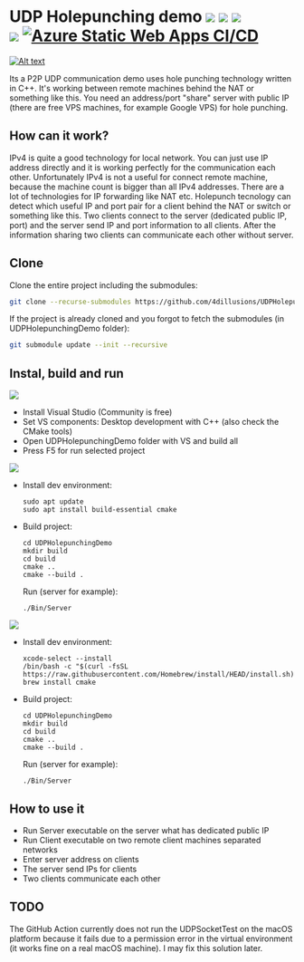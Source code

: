 UDP Holepunching demo
<img src="https://img.shields.io/badge/Windows-0078D6?style=for-the-badge&logo=windows&logoColor=white">
<img src="https://img.shields.io/badge/Linux-FCC624?style=for-the-badge&logo=linux&logoColor=black"> 
<img src="https://img.shields.io/badge/mac%20os-000000?style=for-the-badge&logo=macos&logoColor=F0F0F0"><br>
<img src="https://img.shields.io/badge/-C++-blue?logo=cplusplus">
[![Azure Static Web Apps CI/CD](https://github.com/libs4di/UDPHolepunchingDemo/actions/workflows/cmake-multi-platform.yml/badge.svg)](https://github.com/libs4di/UDPHolepunchingDemo/action/workflows/cmake-multi-platform.yml)
========================================================================================================
[![Alt text](https://img.youtube.com/vi/XKSSozKlYJM/0.jpg)](https://www.youtube.com/watch?v=XKSSozKlYJM)

Its a P2P UDP communication demo uses hole punching technology written in C++. It's working between remote machines behind the NAT or something like this. You need an address/port "share" server with public IP (there are free VPS machines, for example Google VPS) for hole punching.

How can it work?
-----------------
IPv4 is quite a good technology for local network. You can just use IP address directly and it is working perfectly for the communication each other. Unfortunately IPv4 is not a useful for connect remote machine, because the machine count is bigger than all IPv4 addresses. There are a lot of technologies for IP forwarding like NAT etc. Holepunch tecnology can detect which useful IP and port pair for a client behind the NAT or switch or something like this. Two clients connect to the server (dedicated public IP, port) and the server send IP and port information to all clients. After the information sharing two clients can communicate each other without server. 

Clone
------
Clone the entire project including the submodules:<br>
```bash
git clone --recurse-submodules https://github.com/4dillusions/UDPHolepunchingDemo
```

If the project is already cloned and you forgot to fetch the submodules (in UDPHolepunchingDemo folder):<br>
```bash
git submodule update --init --recursive
```

Instal, build and run
---------------------
<img src="https://img.shields.io/badge/Windows-0078D6?style=for-the-badge&logo=windows&logoColor=white">
<ul>
    <li>Install Visual Studio (Community is free)</li>
    <li>Set VS components: Desktop development with C++ (also check the CMake tools)</li>
    <li>Open UDPHolepunchingDemo folder with VS and build all</li>
    <li>Press F5 for run selected project</li>
</ul>

<img src="https://img.shields.io/badge/Linux-FCC624?style=for-the-badge&logo=linux&logoColor=black"> 
<ul>
    <li>
        Install dev environment: 
        <pre><code class="language-bash">sudo apt update
sudo apt install build-essential cmake</code></pre>
    </li>
    <li>
        Build project:
        <pre><code class="language-bash">cd UDPHolepunchingDemo
mkdir build
cd build
cmake ..
cmake --build .</code></pre>
        Run (server for example):
        <pre><code class="language-bash">./Bin/Server</code></pre>
    </li>
</ul>

<img src="https://img.shields.io/badge/mac%20os-000000?style=for-the-badge&logo=macos&logoColor=F0F0F0">
<ul>
    <li>
        Install dev environment: 
        <pre><code class="language-bash">xcode-select --install
/bin/bash -c "$(curl -fsSL https://raw.githubusercontent.com/Homebrew/install/HEAD/install.sh)"
brew install cmake</code></pre>
    </li>
    <li>
        Build project:
        <pre><code class="language-bash">cd UDPHolepunchingDemo
mkdir build
cd build
cmake ..
cmake --build .</code></pre>
        Run (server for example):
        <pre><code class="language-bash">./Bin/Server</code></pre>
    </li>
</ul>

How to use it
-------------
<ul>
    <li>Run Server executable on the server what has dedicated public IP</li>
    <li>Run Client executable on two remote client machines separated networks</li>
    <li>Enter server address on clients</li>
    <li>The server send IPs for clients</li>
    <li>Two clients communicate each other</li>
</ul>

TODO
----
The GitHub Action currently does not run the UDPSocketTest on the macOS platform because it fails due to a permission error in the virtual environment (it works fine on a real macOS machine). I may fix this solution later.
